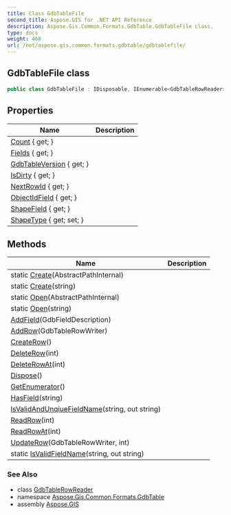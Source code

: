 ```yaml
---
title: Class GdbTableFile
second_title: Aspose.GIS for .NET API Reference
description: Aspose.Gis.Common.Formats.GdbTable.GdbTableFile class. 
type: docs
weight: 460
url: /net/aspose.gis.common.formats.gdbtable/gdbtablefile/
---
```

## GdbTableFile class

```csharp
public class GdbTableFile : IDisposable, IEnumerable<GdbTableRowReader>
```

## Properties

| Name | Description |
| --- | --- |
| [Count](../../aspose.gis.common.formats.gdbtable/gdbtablefile/count/) { get; } |  |
| [Fields](../../aspose.gis.common.formats.gdbtable/gdbtablefile/fields/) { get; } |  |
| [GdbTableVersion](../../aspose.gis.common.formats.gdbtable/gdbtablefile/gdbtableversion/) { get; } |  |
| [IsDirty](../../aspose.gis.common.formats.gdbtable/gdbtablefile/isdirty/) { get; } |  |
| [NextRowId](../../aspose.gis.common.formats.gdbtable/gdbtablefile/nextrowid/) { get; } |  |
| [ObjectIdField](../../aspose.gis.common.formats.gdbtable/gdbtablefile/objectidfield/) { get; } |  |
| [ShapeField](../../aspose.gis.common.formats.gdbtable/gdbtablefile/shapefield/) { get; } |  |
| [ShapeType](../../aspose.gis.common.formats.gdbtable/gdbtablefile/shapetype/) { get; set; } |  |

## Methods

| Name | Description |
| --- | --- |
| static [Create](../../aspose.gis.common.formats.gdbtable/gdbtablefile/create/#create)(AbstractPathInternal) |  |
| static [Create](../../aspose.gis.common.formats.gdbtable/gdbtablefile/create/#create_1)(string) |  |
| static [Open](../../aspose.gis.common.formats.gdbtable/gdbtablefile/open/#open)(AbstractPathInternal) |  |
| static [Open](../../aspose.gis.common.formats.gdbtable/gdbtablefile/open/#open_1)(string) |  |
| [AddField](../../aspose.gis.common.formats.gdbtable/gdbtablefile/addfield/)(GdbFieldDescription) |  |
| [AddRow](../../aspose.gis.common.formats.gdbtable/gdbtablefile/addrow/)(GdbTableRowWriter) |  |
| [CreateRow](../../aspose.gis.common.formats.gdbtable/gdbtablefile/createrow/)() |  |
| [DeleteRow](../../aspose.gis.common.formats.gdbtable/gdbtablefile/deleterow/)(int) |  |
| [DeleteRowAt](../../aspose.gis.common.formats.gdbtable/gdbtablefile/deleterowat/)(int) |  |
| [Dispose](../../aspose.gis.common.formats.gdbtable/gdbtablefile/dispose/)() |  |
| [GetEnumerator](../../aspose.gis.common.formats.gdbtable/gdbtablefile/getenumerator/)() |  |
| [HasField](../../aspose.gis.common.formats.gdbtable/gdbtablefile/hasfield/)(string) |  |
| [IsValidAndUnqiueFieldName](../../aspose.gis.common.formats.gdbtable/gdbtablefile/isvalidandunqiuefieldname/)(string, out string) |  |
| [ReadRow](../../aspose.gis.common.formats.gdbtable/gdbtablefile/readrow/)(int) |  |
| [ReadRowAt](../../aspose.gis.common.formats.gdbtable/gdbtablefile/readrowat/)(int) |  |
| [UpdateRow](../../aspose.gis.common.formats.gdbtable/gdbtablefile/updaterow/)(GdbTableRowWriter, int) |  |
| static [IsValidFieldName](../../aspose.gis.common.formats.gdbtable/gdbtablefile/isvalidfieldname/)(string, out string) |  |

### See Also

* class [GdbTableRowReader](../gdbtablerowreader/)
* namespace [Aspose.Gis.Common.Formats.GdbTable](../../aspose.gis.common.formats.gdbtable/)
* assembly [Aspose.GIS](../../)


